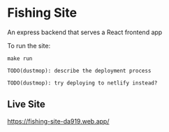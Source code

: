 # Fishing Site

An express backend that serves a React frontend app

To run the site:

`make run`

`TODO(dustmop): describe the deployment process`

`TODO(dustmop): try deploying to netlify instead?`

## Live Site

https://fishing-site-da919.web.app/
